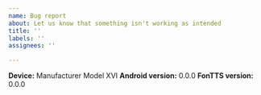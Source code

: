 ```yaml
---
name: Bug report
about: Let us know that something isn't working as intended
title: ''
labels: ''
assignees: ''

---
```


<!-- This is a bug report template. By following the instructions below and filling out the sections with your information, you will help the developers get all the necessary data to fix your issue.
You can also preview your report before submitting it. You may remove sections that aren't relevant to your particular case.


### Bug description
Describe here the issue that you are experiencing.

### Steps to reproduce
- using hyphens as bullet points
- list the steps
- that reproduce the bug
 
**Actual result:** Describe here what happens after you run the steps above (i.e. the buggy behaviour)
**Expected result:** Describe here what should happen after you run the steps above (i.e. what would be the correct behaviour)

### Device info
<!-- replace the examples with your info -->
**Device:** Manufacturer Model XVI
**Android version:** 0.0.0
**FonTTS version:** 0.0.0

